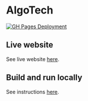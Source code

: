 # AlgoTech

[build_icon]: https://github.com/KingChampion36/algotech/actions/workflows/deploy.yml/badge.svg?branch=main
[build_url]: https://github.com/KingChampion36/algotech/actions/workflows/deploy.yml

[![GH Pages Deployment][build_icon]][build_url]

## Live website

See live website [here](https://algotech.in).

## Build and run locally

See instructions [here](SETUP.md).
